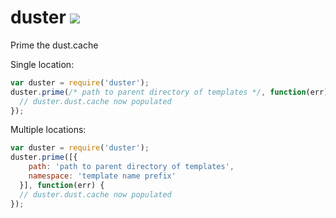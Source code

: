 # duster [![](https://travis-ci.org/diffsky/duster.svg)](https://travis-ci.org/diffsky/duster)

Prime the dust.cache

Single location:
```javascript
var duster = require('duster');
duster.prime(/* path to parent directory of templates */, function(err) {
  // duster.dust.cache now populated
});
```

Multiple locations:
```javascript
var duster = require('duster');
duster.prime([{
    path: 'path to parent directory of templates',
    namespace: 'template name prefix'
  }], function(err) {
  // duster.dust.cache now populated
});
```

